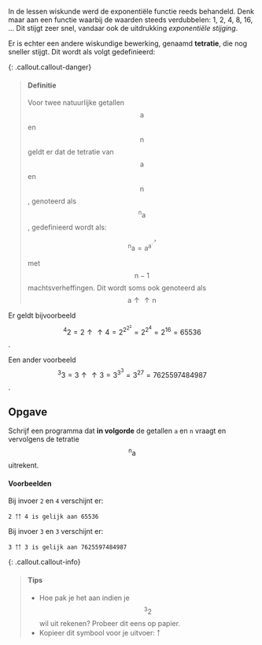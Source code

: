 In de lessen wiskunde werd de exponentiële functie reeds behandeld. Denk maar aan een functie waarbij de waarden steeds verdubbelen: 1, 2, 4, 8, 16, ... Dit stijgt zeer snel, vandaar ook de uitdrukking *exponentiële stijging*. 

Er is echter een andere wiskundige bewerking, genaamd **tetratie**, die nog sneller stijgt. Dit wordt als volgt gedefinieerd:

{: .callout.callout-danger}
> #### Definitie
> Voor twee natuurlijke getallen $$\mathsf{a}$$ en $$\mathsf{n}$$ geldt er dat de tetratie van $$\mathsf{a}$$ en $$\mathsf{n}$$, genoteerd als $$\mathsf{{^{n}a}}$$, gedefinieerd wordt als:
>
> $$\mathsf{{^{n}a} = {a^{a^{\cdot^{\cdot^{a}}}}}}$$
> 
> met $$\mathsf{n-1}$$ machtsverheffingen. Dit wordt soms ook genoteerd als $$\mathsf{a \uparrow \uparrow n}$$

Er geldt bijvoorbeeld $$\mathsf{{^{4}2} =2\uparrow\uparrow 4= {2^{2^{2^{2}}}} = 2^{2^{4}} = 2^{16} = 65536 }$$.

Een ander voorbeeld $$\mathsf{{^{3}3} =3\uparrow\uparrow 3= {3^{3^{3}}} = 3^{27} = 7625597484987}$$.

## Opgave
Schrijf een programma dat **in volgorde** de getallen `a` en `n` vraagt en vervolgens de tetratie $$\mathsf{{^{n}a}}$$ uitrekent.

#### Voorbeelden
Bij invoer `2` en `4` verschijnt er:
```
2 ￪￪ 4 is gelijk aan 65536
```

Bij invoer `3` en `3` verschijnt er:
```
3 ￪￪ 3 is gelijk aan 7625597484987
```

{: .callout.callout-info}
> #### Tips
> - Hoe pak je het aan indien je $$\mathsf{{^{3}2}}$$ wil uit rekenen? Probeer dit eens op papier.
> - Kopieer dit symbool voor je uitvoer: ￪ 